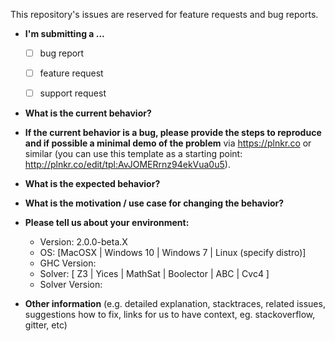 This repository's issues are reserved for feature requests and bug reports.

* **I'm submitting a ...**
  - [ ] bug report
  - [ ] feature request
  - [ ] support request


* **What is the current behavior?**



* **If the current behavior is a bug, please provide the steps to reproduce and if possible a minimal demo of the problem** via
https://plnkr.co or similar (you can use this template as a starting point: http://plnkr.co/edit/tpl:AvJOMERrnz94ekVua0u5).



* **What is the expected behavior?**



* **What is the motivation / use case for changing the behavior?**



* **Please tell us about your environment:**

  - Version: 2.0.0-beta.X
  - OS: [MacOSX | Windows 10 | Windows 7 | Linux (specify distro)]
  - GHC Version:
  - Solver: [ Z3 | Yices | MathSat | Boolector | ABC | Cvc4 ]
  - Solver Version:


* **Other information** (e.g. detailed explanation, stacktraces, related issues, suggestions how to fix, links for us to have context, eg. stackoverflow, gitter, etc)
